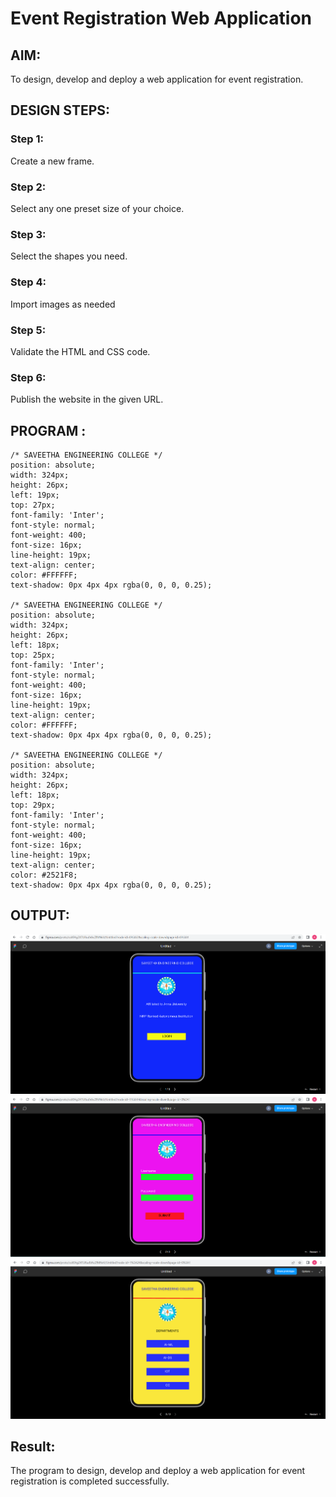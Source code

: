 # Event Registration Web Application

## AIM:
To design, develop and deploy a web application for event registration.

## DESIGN STEPS:

### Step 1:
Create a new frame.

### Step 2:
Select any one preset size of your choice.

### Step 3:
Select the shapes you need.

### Step 4:
Import images as needed

### Step 5:
Validate the HTML and CSS code.

### Step 6:
Publish the website in the given URL.

## PROGRAM :
```
/* SAVEETHA ENGINEERING COLLEGE */
position: absolute;
width: 324px;
height: 26px;
left: 19px;
top: 27px;
font-family: 'Inter';
font-style: normal;
font-weight: 400;
font-size: 16px;
line-height: 19px;
text-align: center;
color: #FFFFFF;
text-shadow: 0px 4px 4px rgba(0, 0, 0, 0.25);

/* SAVEETHA ENGINEERING COLLEGE */
position: absolute;
width: 324px;
height: 26px;
left: 18px;
top: 25px;
font-family: 'Inter';
font-style: normal;
font-weight: 400;
font-size: 16px;
line-height: 19px;
text-align: center;
color: #FFFFFF;
text-shadow: 0px 4px 4px rgba(0, 0, 0, 0.25);

/* SAVEETHA ENGINEERING COLLEGE */
position: absolute;
width: 324px;
height: 26px;
left: 18px;
top: 29px;
font-family: 'Inter';
font-style: normal;
font-weight: 400;
font-size: 16px;
line-height: 19px;
text-align: center;
color: #2521F8;
text-shadow: 0px 4px 4px rgba(0, 0, 0, 0.25);
```
## OUTPUT:
![output](/out1.png)
![output](/out2.png)
![output](/out3.png)

## Result:
The program to design, develop and deploy a web application for event registration is completed successfully.